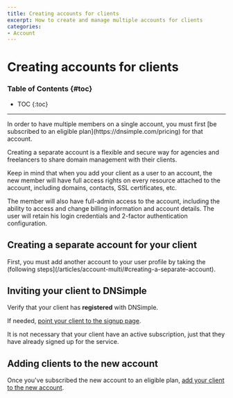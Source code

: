 ```yaml
---
title: Creating accounts for clients
excerpt: How to create and manage multiple accounts for clients
categories:
- Account
---
```


# Creating accounts for clients

### Table of Contents {#toc}

* TOC
{:toc}

---

<note>
In order to have multiple members on a single account, you must first [be subscribed to an eligible plan](https://dnsimple.com/pricing) for that account.
</note>

Creating a separate account is a flexible and secure way for agencies and freelancers to share domain management with their clients.

Keep in mind that when you add your client as a user to an account, the new member will have full access rights on every resource attached to the account, including domains, contacts, SSL certificates, etc.

The member will also have full-admin access to the account, including the ability to access and change billing information and account details. The user will retain his login credentials and 2-factor authentication configuration.

## Creating a separate account for your client

First, you must add another account to your user profile by taking the (following steps](/articles/account-multi/#creating-a-separate-account).
  
## Inviting your client to DNSimple
  
Verify that your client has __registered__ with DNSimple.
  
If needed, [point your client to the signup page](https://dnsimple.com/signup).
  
<note>It is not necessary that your client have an active subscription, just that they have already signed up for the service.</note>
  
## Adding clients to the new account

Once you've subscribed the new account to an eligible plan, [add your client to the new account](/articles/account-users/#adding-members-to-an-account).
  

